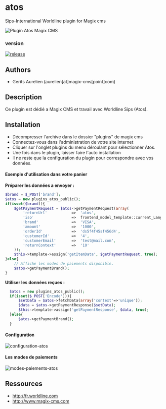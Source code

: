 # atos
Sips-International Worldline plugin for Magix cms

![Plugin Atos Magix CMS](http://worldline.com/etc/designs/neoweb/images/images-wl/worldline-logo.jpg "Plugin Atos pour Magix CMS")

### version 

[![release](https://img.shields.io/github/release/magix-cms/atos.svg)](https://github.com/magix-cms/atos/releases/latest)

Authors
-------

* Gerits Aurelien (aurelien[at]magix-cms[point]com)

## Description
Ce plugin est dédié a Magix CMS et travail avec Worldline Sips (Atos).

## Installation
 * Décompresser l'archive dans le dossier "plugins" de magix cms
 * Connectez-vous dans l'administration de votre site internet
 * Cliquer sur l'onglet plugins du menu déroulant pour sélectionner Atos.
 * Une fois dans le plugin, laisser faire l'auto installation
 * Il ne reste que la configuration du plugin pour correspondre avec vos données.
 
 #### Exemple d'utilisation dans votre panier
 **Préparer les données a envoyer :**
  ```php
  $brand = $_POST['brand'];
  $atos = new plugins_atos_public();
  if(isset($brand)){
      $getPaymentRequest = $atos->getPaymentRequest(array(
          'returnUrl'           =>  'atos',
          'iso'                 =>  frontend_model_template::current_Language(),
          'brand'               =>  'VISA',
          'amount'              =>  '1000',
          'orderId'             =>  'ds5f4f45sf456d4',
          'customerId'          =>  '4',
          'customerEmail'       =>  'test@mail.com',
          'returnContext'       =>  '10'
      ));
      $this->template->assign('getItemData', $getPaymentRequest, true);
  }else{
      // Affiche les modes de paiements disponible.
      $atos->getPaymentBrand();
  }
 ````
 **Utiliser les données reçues :**
 ```php
   $atos = new plugins_atos_public();
   if(isset($_POST['Encode'])){
       $setData = $atos->fetchData(array('context'=>'unique'));
       $data = $atos->getPaymentResponse($setData);
       $this->template->assign('getPaymentResponse', $data, true);
   }else{
       $atos->getPaymentBrand();
   }
  ````
  #### Configuration
 ![configuration-atos](https://cloud.githubusercontent.com/assets/356674/26103886/d461936e-3a3b-11e7-8a25-03c5a981fb6a.png)
 
 #### Les modes de paiements
 ![modes-paiements-atos](https://cloud.githubusercontent.com/assets/356674/26103885/d3d9f42c-3a3b-11e7-8418-7eda5c719fc1.png)
 
  Ressources
  -----
   * http://fr.worldline.com
   * http://www.magix-cms.com
 
